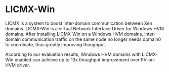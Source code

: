 # LICMX-Win

LICMX is a system to boost inter-domain communication between Xen domains.  LICMX-Win is a virtual Network Interface Driver for Windows HVM domains.  After installing LICMX-Win on a Windows HVM domains, inter-domain communication traffic on the same node no longer needs domain0 to coordinate, thus greatly improving thoughput.

According to our evaluation results, Windows HVM domains with LICMX-Win enabled can achieve up to 13x thoughput improvement over PV-on-HVM driver. 


